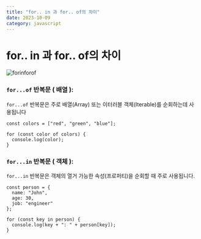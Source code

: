 ```yaml
---
title: "for.. in 과 for.. of의 차이"
date: 2023-10-09
category: javascript
---
```


# for.. in 과 for.. of의 차이

![forinforof](/storage/1696851524.jpg)

### `for...of` 반복문 ( 배열 ):

`for...of` 반복문은 주로 배열(Array) 또는 이터러블 객체(Iterable)를 순회하는데 사용됩니다

```
const colors = ["red", "green", "blue"];

for (const color of colors) {
  console.log(color);
}
```

### `for...in` 반복문 ( 객체 ):

`for...in` 반복문은 객체의 열거 가능한 속성(프로퍼티)을 순회할 때 주로 사용됩니다.

```
const person = {
  name: "John",
  age: 30,
  job: "engineer"
};

for (const key in person) {
  console.log(key + ": " + person[key]);
}
```
